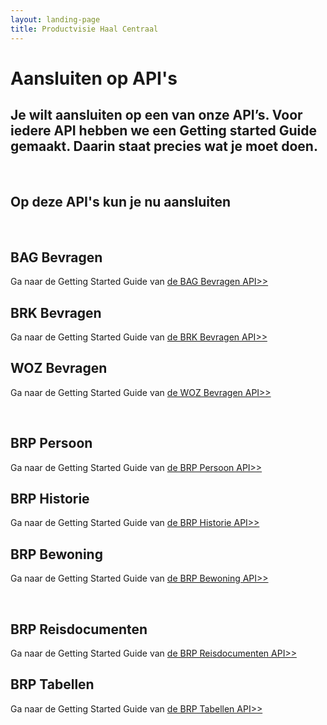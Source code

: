```yaml
---
layout: landing-page
title: Productvisie Haal Centraal
---
```


# Aansluiten op API's
## Je wilt aansluiten op een van onze API’s. Voor iedere API hebben we een Getting started Guide gemaakt. Daarin staat precies wat je moet doen.

&nbsp;
## Op deze API's kun je nu aansluiten 

&nbsp;
<div class="row">
  <div class="col">
    <div class="card no-border">
      <div class="card-body">
        <h2 class="card-title">BAG Bevragen</h2>
        <p class="card-text">
          Ga naar de Getting Started Guide van <a href="https://vng-realisatie.github.io/Haal-Centraal-BAG-bevragen/getting-started">de BAG Bevragen API>></a>
        </p>
      </div>
    </div>
  </div>
  <div class="col">
    <div class="card no-border">
      <div class="card-body">
        <h2 class="card-title">BRK Bevragen</h2>
        <p class="card-text"> Ga naar de Getting Started Guide van <a href="https://vng-realisatie.github.io/Haal-Centraal-BRK-bevragen/getting-started">de BRK Bevragen API>></a>
        </p>
      </div>
    </div>
  </div>
  <div class="col">
    <div class="card no-border">
      <div class="card-body">
        <h2 class="card-title">WOZ Bevragen</h2>
        <p class="card-text">Ga naar de Getting Started Guide van <a href="https://vng-realisatie.github.io/Haal-Centraal-WOZ-bevragen/getting-started">de WOZ Bevragen API>></a>
        </p>
        </div>
    </div>
  </div>
  <br>
  <div class="col">
    <div class="card no-border">
      <div class="card-body">
        <h2 class="card-title">BRP Persoon</h2>
        <p class="card-text"> Ga naar de Getting Started Guide van <a href="https://vng-realisatie.github.io/Haal-Centraal-BRP-bevragen/getting-started">de BRP Persoon API>></a>
        </p>
        </div>
    </div>
  </div>
  <div class="col">
    <div class="card no-border">
      <div class="card-body">
        <h2 class="card-title">BRP Historie</h2>
        <p class="card-text"> Ga naar de Getting Started Guide van <a href="https://vng-realisatie.github.io/Haal-Centraal-BRP-historie-bevragen/">de BRP Historie API>></a>
        </p></div>
    </div>
  </div>
  <div class="col">
    <div class="card no-border">
      <div class="card-body">
        <h2 class="card-title">BRP Bewoning</h2>
        <p class="card-text"> Ga naar de Getting Started Guide van <a href="https://vng-realisatie.github.io/Haal-Centraal-BRP-historie-bevragen/getting-started">de BRP Bewoning API>></a>
        </p></div>
    </div>
  </div>
  <br>
  <div class="col">
    <div class="card no-border">
      <div class="card-body">
        <h2 class="card-title">BRP Reisdocumenten</h2>
        <p class="card-text"> Ga naar de Getting Started Guide van <a href="https://vng-realisatie.github.io/Haal-Centraal-Reisdocumenten-bevragen/getting-started">de BRP Reisdocumenten API>></a>
        </p></div>
    </div>
  </div>
  <div class="col">
    <div class="card no-border">
      <div class="card-body">
        <h2 class="card-title">BRP Tabellen</h2>
        <p class="card-text"> Ga naar de Getting Started Guide van <a href="https://vng-realisatie.github.io/Haal-Centraal-BRP-tabellen-bevragen/getting-started">de BRP Tabellen API>></a>
        </p>
      </div>
    </div>
  </div>
</div>
<br>


&nbsp;   

&nbsp;   
